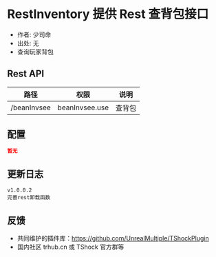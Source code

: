 # RestInventory 提供 Rest 查背包接口

- 作者: 少司命
- 出处: 无
- 查询玩家背包

## Rest API

| 路径          |               权限               |  说明 |
| ----------- | :----------------------------: | :-: |
| /beanInvsee | beanInvsee.use | 查背包 |

## 配置

```json
暂无
```

## 更新日志

```
v1.0.0.2
完善rest卸载函数
```

## 反馈

- 共同维护的插件库：https://github.com/UnrealMultiple/TShockPlugin
- 国内社区 trhub.cn 或 TShock 官方群等
